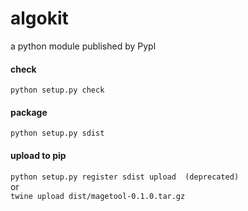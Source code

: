 # algokit
a python module published by Pypl

#### check
`python setup.py check`

#### package
`python setup.py sdist`

#### upload to pip
`python setup.py register sdist upload  (deprecated)`    
or  
`twine upload dist/magetool-0.1.0.tar.gz`
